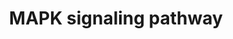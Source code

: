 ---
annotations:
- id: PW:0000007
  parent: signaling pathway
  type: Pathway Ontology
  value: mitogen activated protein kinase signaling pathway
- id: PW:0000007
  parent: signaling pathway
  type: Pathway Ontology
  value: mitogen activated protein kinase signaling pathway
authors:
- MaintBot
- Khanspers
- Ddigles
- Mkutmon
- Egonw
- Eweitz
citedin:
- link: PMC3677916
  title: Liver transcriptome changes in zebrafish during acclimation to transport-associated
    stress (2013)
communities: []
description: 'The mitogen-activated protein kinase (MAPK) cascade is a highly conserved
  module that is involved in various cellular functions, including cell proliferation,
  differentiation and migration. Mammals express at least four distinctly regulated
  groups of MAPKs, extracellular signal-related kinases (ERK)-1/2, Jun amino-terminal
  kinases (JNK1/2/3), p38 proteins (p38alpha/beta/gamma/delta) and ERK5, that are
  activated by specific MAPKKs: MEK1/2 for ERK1/2, MKK3/6 for the p38, MKK4/7 (JNKK1/2)
  for the JNKs, and MEK5 for ERK5. Each MAPKK, however, can be activated by more than
  one MAPKKK, increasing the complexity and diversity of MAPK signalling. Presumably
  each MAPKKK confers responsiveness to distinct stimuli. For example, activation
  of ERK1/2 by growth factors depends on the MAPKKK c-Raf, but other MAPKKKs may activate
  ERK1/2 in response to pro-inflammatory stimuli.  Source: KEGG http://www.genome.jp/dbget-bin/www_bget?pathway:map04010'
last-edited: 2025-07-07
ndex: null
organisms:
- Danio rerio
redirect_from:
- /index.php/Pathway:WP1337
- /instance/WP1337
- /instance/WP1337_r139808
revision: r139808
schema-jsonld:
- '@context': https://schema.org/
  '@id': https://wikipathways.github.io/pathways/WP1337.html
  '@type': Dataset
  creator:
    '@type': Organization
    name: WikiPathways
  description: 'The mitogen-activated protein kinase (MAPK) cascade is a highly conserved
    module that is involved in various cellular functions, including cell proliferation,
    differentiation and migration. Mammals express at least four distinctly regulated
    groups of MAPKs, extracellular signal-related kinases (ERK)-1/2, Jun amino-terminal
    kinases (JNK1/2/3), p38 proteins (p38alpha/beta/gamma/delta) and ERK5, that are
    activated by specific MAPKKs: MEK1/2 for ERK1/2, MKK3/6 for the p38, MKK4/7 (JNKK1/2)
    for the JNKs, and MEK5 for ERK5. Each MAPKK, however, can be activated by more
    than one MAPKKK, increasing the complexity and diversity of MAPK signalling. Presumably
    each MAPKKK confers responsiveness to distinct stimuli. For example, activation
    of ERK1/2 by growth factors depends on the MAPKKK c-Raf, but other MAPKKKs may
    activate ERK1/2 in response to pro-inflammatory stimuli.  Source: KEGG http://www.genome.jp/dbget-bin/www_bget?pathway:map04010'
  keywords:
  - CABZ01062511.1
  - CABZ01068093.1
  - CABZ01078737.1
  - CACNA2D3
  - CU855885.1
  - Ca²⁺
  - DAG
  - GNG12
  - IP3
  - LPS
  - MAP3K11
  - MAP3K13
  - MAP3K6
  - MRAS
  - PDGFRB
  - PRKCA
  - RASA2
  - RASGRF1
  - akt1
  - akt2
  - akt3b
  - arrb1
  - arrb2b
  - atf2
  - atf4a
  - bdnf
  - braf
  - cAMP
  - cacna1aa
  - cacna1bb
  - cacna1c
  - cacna1ea
  - cacna1fb
  - cacna1g
  - cacna1ha
  - cacna1i
  - cacna1sb
  - cacna2d1a
  - cacna2d2b
  - cacna2d4b
  - cacnb1
  - cacnb2a
  - cacnb3b
  - cacnb4a
  - cacng1b
  - cacng2a
  - cacng3a
  - cacng4b
  - cacng5b
  - cacng6a
  - cacng7b
  - cacng8a
  - casp3b
  - cdc25b
  - cdc42l2
  - cfap74
  - chuk
  - crk
  - crkl
  - daxx
  - ddit3
  - dusp1
  - dusp10
  - dusp16
  - dusp2
  - dusp3a
  - dusp4
  - dusp6
  - dusp7
  - dusp8b
  - ecsit
  - egf
  - egfra
  - elk1
  - elk4
  - fas
  - faslg
  - fgf10a
  - fgf11b
  - fgf12b
  - fgf13b
  - fgf14
  - fgf16
  - fgf17
  - fgf18a
  - fgf19
  - fgf2
  - fgf20a
  - fgf21
  - fgf22
  - fgf23
  - fgf3
  - fgf4
  - fgf5
  - fgf6a
  - fgf7
  - fgf8a
  - fgfr1b
  - fgfr2
  - fgfr3
  - fgfr4
  - flna
  - flnbl
  - flnca
  - fosab
  - gadd45aa
  - gna12a
  - grb2a
  - hrasa
  - hsc70
  - hspa8
  - hspb1
  - ikbkb
  - ikbkg
  - il1b
  - jun
  - jund
  - lamtor3
  - lrrk2
  - map2k1
  - map2k2a
  - map2k4a
  - map2k5
  - map2k6
  - map2k7
  - map3k1
  - map3k12
  - map3k14a
  - map3k2
  - map3k4
  - map3k5
  - map3k7
  - map3k8
  - map4k3b
  - map4k6
  - mapk1
  - mapk10
  - mapk11
  - mapk12b
  - mapk13
  - mapk14a
  - mapk3
  - mapk7
  - mapk8a
  - mapk8ip1a
  - mapk8ip2
  - mapk8ip3
  - mapk9
  - mapkapk2a
  - mapkapk3
  - mapkapk5
  - maptb
  - max
  - mef2ca
  - mknk1
  - mknk2b
  - mos
  - myca
  - nf1a
  - nfatc1
  - nfatc3a
  - nfkb1
  - nfkb2
  - ngfb
  - nlk2
  - nr4a1
  - nras
  - ntf3
  - ntrk1
  - ntrk2b
  - pak2a
  - pdgfab
  - pdgfba
  - pla2g4aa
  - pla2g4f.1
  - ppm1ab
  - ppm1bb
  - ppp3cca
  - ppp3r1a
  - ppp5c
  - prkacab
  - prkacba
  - prkcdb
  - prkcg
  - ptpn5
  - rac1b
  - rac2
  - rac3b
  - raf1a
  - rap1aa
  - rap1b
  - rapgef2
  - rasa1b
  - rasgrf2a
  - rasgrp2
  - rasgrp3
  - rasgrp4
  - rela
  - relb
  - rps6ka4
  - rps6ka5
  - rras
  - rras2
  - sos1
  - sos2
  - srfa
  - stk3
  - stmn1a
  - tab1
  - tab2
  - taok1b
  - taok2b
  - taok3b
  - tgfb1a
  - tgfb2
  - tgfb3
  - tgfbr1a
  - tgfbr2b
  - tnfb
  - tnfrsf1a
  - tp53
  - traf6
  - unm_sa808
  - zak
  license: CC0
  name: MAPK signaling pathway
seo: CreativeWork
title: MAPK signaling pathway
wpid: WP1337
---